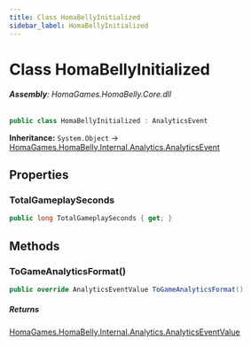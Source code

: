 ```yaml
---
title: Class HomaBellyInitialized
sidebar_label: HomaBellyInitialized
---
```

# Class HomaBellyInitialized


###### **Assembly**: HomaGames.HomaBelly.Core.dll

```csharp title="Declaration"
public class HomaBellyInitialized : AnalyticsEvent
```
**Inheritance:** `System.Object` -> [HomaGames.HomaBelly.Internal.Analytics.AnalyticsEvent](../HomaGames.HomaBelly.Internal.Analytics/AnalyticsEvent)

## Properties
### TotalGameplaySeconds


```csharp title="Declaration"
public long TotalGameplaySeconds { get; }
```
## Methods
### ToGameAnalyticsFormat()


```csharp title="Declaration"
public override AnalyticsEventValue ToGameAnalyticsFormat()
```

##### Returns

[HomaGames.HomaBelly.Internal.Analytics.AnalyticsEventValue](../HomaGames.HomaBelly.Internal.Analytics/AnalyticsEventValue)
